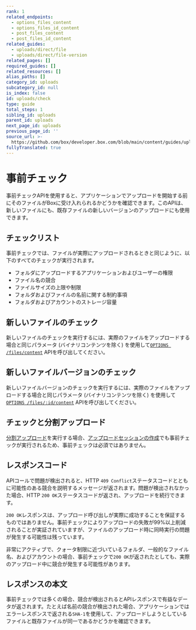 ```yaml
---
rank: 1
related_endpoints:
  - options_files_content
  - options_files_id_content
  - post_files_content
  - post_files_id_content
related_guides:
  - uploads/direct/file
  - uploads/direct/file-version
related_pages: []
required_guides: []
related_resources: []
alias_paths: []
category_id: uploads
subcategory_id: null
is_index: false
id: uploads/check
type: guide
total_steps: 1
sibling_id: uploads
parent_id: uploads
next_page_id: uploads
previous_page_id: ''
source_url: >-
  https://github.com/box/developer.box.com/blob/main/content/guides/uploads/check.md
fullyTranslated: true
---
```

# 事前チェック

事前チェックAPIを使用すると、アプリケーションでアップロードを開始する前にそのファイルがBoxに受け入れられるかどうかを確認できます。このAPIは、新しいファイルにも、既存ファイルの新しいバージョンのアップロードにも使用できます。

## チェックリスト

事前チェックでは、ファイルが実際にアップロードされるときと同じように、以下のすべてのチェックが実行されます。

* フォルダにアップロードするアプリケーションおよびユーザーの権限
* ファイル名の競合
* ファイルサイズの上限や制限
* フォルダおよびファイルの名前に関する制約事項
* フォルダおよびアカウントのストレージ容量

## 新しいファイルのチェック

新しいファイルのチェックを実行するには、実際のファイルをアップロードする場合と同じパラメータ (バイナリコンテンツを除く) を使用して[`OPTIONS /files/content`](e://options_files_content) APIを呼び出してください。

<Samples id="options_files_content">

</Samples>

## 新しいファイルバージョンのチェック

新しいファイルバージョンのチェックを実行するには、実際のファイルをアップロードする場合と同じパラメータ (バイナリコンテンツを除く) を使用して[`OPTIONS /files/:id/content`](e://options_files_content) APIを呼び出してください。

<Samples id="options_files_id_content">

</Samples>

## チェックと分割アップロード

[分割アップロード][chunked]を実行する場合、[アップロードセッションの作成][chunkedsession]でも事前チェックが実行されるため、事前チェックは必須ではありません。

## レスポンスコード

APIコールで問題が検出されると、HTTP `409 Conflict`ステータスコードとともに可能性のある競合を説明するメッセージが返されます。問題が検出されなかった場合、HTTP `200 OK`ステータスコードが返され、アップロードを続行できます。

<!--alex ignore failed-->

`200 OK`レスポンスは、アップロード呼び出しが実際に成功することを保証するものではありません。事前チェックによりアップロードの失敗が99%以上削減されることが実証されていますが、ファイルのアップロード時に同時実行の問題が発生する可能性は残っています。

非常にアクティブで、クォータ制限に近づいているフォルダ、一般的なファイル名、およびアカウントの場合、事前チェックで`200 OK`が返されたとしても、実際のアップロード中に競合が発生する可能性があります。

## レスポンスの本文

事前チェックでは多くの場合、競合が検出されるとAPIレスポンスで有益なデータが返されます。たとえば名前の競合が検出された場合、アプリケーションではエラーレスポンスで返される`SHA-1`を使用して、アップロードしようとしているファイルと既存ファイルが同一であるかどうかを確認できます。

[chunked]: g://uploads/chunked

[chunkedsession]: g://uploads/chunked/create-session
